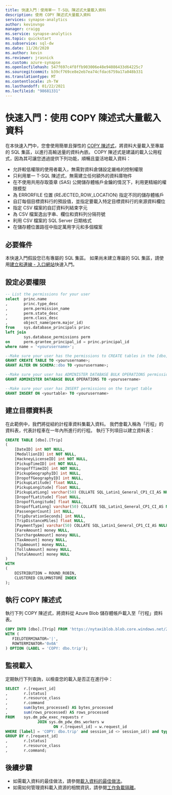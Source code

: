 ```yaml
---
title: 快速入門：使用單一 T-SQL 陳述式大量載入資料
description: 使用 COPY 陳述式大量載入資料
services: synapse-analytics
author: kevinvngo
manager: craigg
ms.service: synapse-analytics
ms.topic: quickstart
ms.subservice: sql-dw
ms.date: 11/20/2020
ms.author: kevin
ms.reviewer: jrasnick
ms.custom: azure-synapse
ms.openlocfilehash: 547f697c4f8ffb903006e48e94086433d64225c7
ms.sourcegitcommit: b39cf769ce8e2eb7ea74cfdac6759a17a048b331
ms.translationtype: MT
ms.contentlocale: zh-TW
ms.lasthandoff: 01/22/2021
ms.locfileid: "98681331"
---
```

# <a name="quickstart-bulk-load-data-using-the-copy-statement"></a>快速入門：使用 COPY 陳述式大量載入資料

在本快速入門中，您會使用簡單且彈性的 [COPY 陳述式](/sql/t-sql/statements/copy-into-transact-sql?view=azure-sqldw-latest&preserve-view=true)，將資料大量載入至專屬的 SQL 集區，以進行高輸送量的資料內嵌。 COPY 陳述式是建議的載入公用程式，因為其可讓您透過提供下列功能，順暢且靈活地載入資料：

- 允許較低權限的使用者載入，無需對資料倉儲設定嚴格的控制權限
- 只利用單一 T-SQL 陳述式，無需建立任何額外的資料庫物件
- 在不使用共用存取簽章 (SAS) 公開儲存體帳戶金鑰的情況下，利用更精細的權限模型
- 為 ERRORFILE 位置 (REJECTED_ROW_LOCATION) 指定不同的儲存體帳戶
- 自訂每個目標資料行的預設值，並指定要載入特定目標資料行的來源資料欄位
- 指定 CSV 檔案的自訂資料列結束字元
- 為 CSV 檔案逸出字串、欄位和資料列分隔符號
- 利用 CSV 檔案的 SQL Server 日期格式
- 在儲存體位置路徑中指定萬用字元和多個檔案

## <a name="prerequisites"></a>必要條件

本快速入門假設您已有專屬的 SQL 集區。 如果尚未建立專屬的 SQL 集區，請使用[建立和連線 - 入口網站](create-data-warehouse-portal.md)快速入門。

## <a name="set-up-the-required-permissions"></a>設定必要權限

```sql
-- List the permissions for your user
select  princ.name
,       princ.type_desc
,       perm.permission_name
,       perm.state_desc
,       perm.class_desc
,       object_name(perm.major_id)
from    sys.database_principals princ
left join
        sys.database_permissions perm
on      perm.grantee_principal_id = princ.principal_id
where name = '<yourusername>';

--Make sure your user has the permissions to CREATE tables in the [dbo] schema
GRANT CREATE TABLE TO <yourusername>;
GRANT ALTER ON SCHEMA::dbo TO <yourusername>;

--Make sure your user has ADMINISTER DATABASE BULK OPERATIONS permissions
GRANT ADMINISTER DATABASE BULK OPERATIONS TO <yourusername>

--Make sure your user has INSERT permissions on the target table
GRANT INSERT ON <yourtable> TO <yourusername>

```

## <a name="create-the-target-table"></a>建立目標資料表

在此範例中，我們將從紐約計程車資料集載入資料。 我們會載入稱為「行程」的資料表，代表計程車在一年內所進行的行程。 執行下列項目以建立資料表：

```sql
CREATE TABLE [dbo].[Trip]
(
    [DateID] int NOT NULL,
    [MedallionID] int NOT NULL,
    [HackneyLicenseID] int NOT NULL,
    [PickupTimeID] int NOT NULL,
    [DropoffTimeID] int NOT NULL,
    [PickupGeographyID] int NULL,
    [DropoffGeographyID] int NULL,
    [PickupLatitude] float NULL,
    [PickupLongitude] float NULL,
    [PickupLatLong] varchar(50) COLLATE SQL_Latin1_General_CP1_CI_AS NULL,
    [DropoffLatitude] float NULL,
    [DropoffLongitude] float NULL,
    [DropoffLatLong] varchar(50) COLLATE SQL_Latin1_General_CP1_CI_AS NULL,
    [PassengerCount] int NULL,
    [TripDurationSeconds] int NULL,
    [TripDistanceMiles] float NULL,
    [PaymentType] varchar(50) COLLATE SQL_Latin1_General_CP1_CI_AS NULL,
    [FareAmount] money NULL,
    [SurchargeAmount] money NULL,
    [TaxAmount] money NULL,
    [TipAmount] money NULL,
    [TollsAmount] money NULL,
    [TotalAmount] money NULL
)
WITH
(
    DISTRIBUTION = ROUND_ROBIN,
    CLUSTERED COLUMNSTORE INDEX
);
```

## <a name="run-the-copy-statement"></a>執行 COPY 陳述式

執行下列 COPY 陳述式，將資料從 Azure Blob 儲存體帳戶載入至「行程」資料表。

```sql
COPY INTO [dbo].[Trip] FROM 'https://nytaxiblob.blob.core.windows.net/2013/Trip2013/'
WITH (
   FIELDTERMINATOR='|',
   ROWTERMINATOR='0x0A'
) OPTION (LABEL = 'COPY: dbo.trip');
```

## <a name="monitor-the-load"></a>監視載入

定期執行下列查詢，以檢查您的載入是否正在進行中：

```sql
SELECT  r.[request_id]                           
,       r.[status]                               
,       r.resource_class                         
,       r.command
,       sum(bytes_processed) AS bytes_processed
,       sum(rows_processed) AS rows_processed
FROM    sys.dm_pdw_exec_requests r
              JOIN sys.dm_pdw_dms_workers w
                     ON r.[request_id] = w.request_id
WHERE [label] = 'COPY: dbo.trip' and session_id <> session_id() and type = 'WRITER'
GROUP BY r.[request_id]                           
,       r.[status]                               
,       r.resource_class                         
,       r.command;

```

## <a name="next-steps"></a>後續步驟

- 如需載入資料的最佳做法，請參閱[載入資料的最佳做法](./guidance-for-loading-data.md)。
- 如需如何管理資料載入資源的相關資訊，請參閱[工作負載隔離](./quickstart-configure-workload-isolation-tsql.md)。